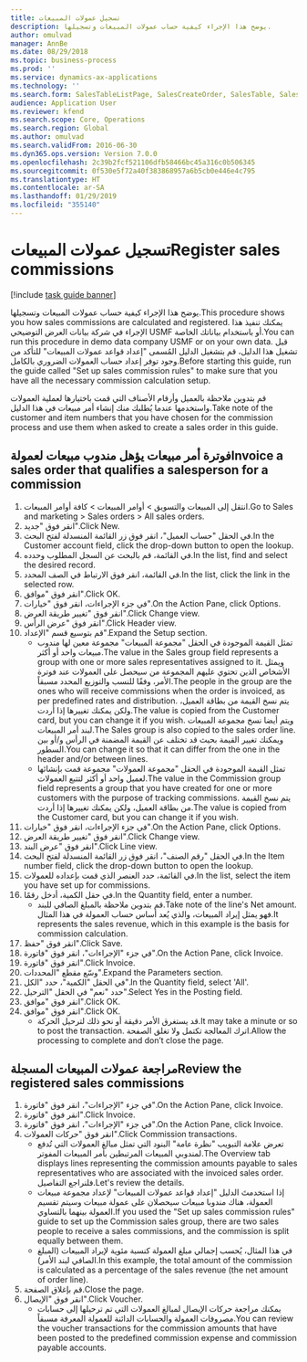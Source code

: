 ```yaml
---
title: تسجيل عمولات المبيعات
description: يوضح هذا الإجراء كيفية حساب عمولات المبيعات وتسجيلها.
author: omulvad
manager: AnnBe
ms.date: 08/29/2018
ms.topic: business-process
ms.prod: ''
ms.service: dynamics-ax-applications
ms.technology: ''
ms.search.form: SalesTableListPage, SalesCreateOrder, SalesTable, SalesEditLines,  CustInvoiceJournal, CommissionTrans, LedgerTransVoucher
audience: Application User
ms.reviewer: kfend
ms.search.scope: Core, Operations
ms.search.region: Global
ms.author: omulvad
ms.search.validFrom: 2016-06-30
ms.dyn365.ops.version: Version 7.0.0
ms.openlocfilehash: 2c39b2fcf521106dfb58466bc45a316c0b506345
ms.sourcegitcommit: 0f530e5f72a40f383868957a6b5cb0e446e4c795
ms.translationtype: HT
ms.contentlocale: ar-SA
ms.lasthandoff: 01/29/2019
ms.locfileid: "355140"
---
```

# <a name="register-sales-commissions"></a><span data-ttu-id="d541d-103">تسجيل عمولات المبيعات</span><span class="sxs-lookup"><span data-stu-id="d541d-103">Register sales commissions</span></span>

[!include [task guide banner](../../includes/task-guide-banner.md)]

<span data-ttu-id="d541d-104">يوضح هذا الإجراء كيفية حساب عمولات المبيعات وتسجيلها.</span><span class="sxs-lookup"><span data-stu-id="d541d-104">This procedure shows you how sales commissions are calculated and registered.</span></span> <span data-ttu-id="d541d-105">يمكنك تنفيذ هذا الإجراء في شركة بيانات العرض التوضيحي USMF أو باستخدام بياناتك الخاصة.</span><span class="sxs-lookup"><span data-stu-id="d541d-105">You can run this procedure in demo data company USMF or on your own data.</span></span> <span data-ttu-id="d541d-106">قبل تشغيل هذا الدليل، قم بتشغيل الدليل المُسمى "إعداد قواعد عمولات المبيعات" للتأكد من وجود توفر إعداد حساب العمولات الضروري بالكامل.</span><span class="sxs-lookup"><span data-stu-id="d541d-106">Before starting this guide, run the guide called "Set up sales commission rules" to make sure that you have all the necessary commission calculation setup.</span></span>

<span data-ttu-id="d541d-107">قم بتدوين ملاحظة بالعميل وأرقام الأصناف التي قمت باختيارها لعملية العمولات واستخدمها عندما يُطلبك منك إنشاء أمر مبيعات في هذا الدليل.</span><span class="sxs-lookup"><span data-stu-id="d541d-107">Take note of the customer and item numbers that you have chosen for the commission process and use them when asked to create a sales order in this guide.</span></span>


## <a name="invoice-a-sales-order-that-qualifies-a-salesperson-for-a-commission"></a><span data-ttu-id="d541d-108">فوترة أمر مبيعات يؤهل مندوب مبيعات لعمولة</span><span class="sxs-lookup"><span data-stu-id="d541d-108">Invoice a sales order that qualifies a salesperson for a commission</span></span>
1. <span data-ttu-id="d541d-109">انتقل إلى المبيعات والتسويق > أوامر المبيعات > كافة أوامر المبيعات.</span><span class="sxs-lookup"><span data-stu-id="d541d-109">Go to Sales and marketing > Sales orders > All sales orders.</span></span>
2. <span data-ttu-id="d541d-110">انقر فوق "جديد".</span><span class="sxs-lookup"><span data-stu-id="d541d-110">Click New.</span></span>
3. <span data-ttu-id="d541d-111">في الحقل "حساب العميل"، انقر فوق زر القائمة المنسدلة لفتح البحث.</span><span class="sxs-lookup"><span data-stu-id="d541d-111">In the Customer account field, click the drop-down button to open the lookup.</span></span>
4. <span data-ttu-id="d541d-112">في القائمة، قم بالبحث عن السجل المطلوب وحدده.</span><span class="sxs-lookup"><span data-stu-id="d541d-112">In the list, find and select the desired record.</span></span>
5. <span data-ttu-id="d541d-113">في القائمة، انقر فوق الارتباط في الصف المحدد.</span><span class="sxs-lookup"><span data-stu-id="d541d-113">In the list, click the link in the selected row.</span></span>
6. <span data-ttu-id="d541d-114">انقر فوق "موافق".</span><span class="sxs-lookup"><span data-stu-id="d541d-114">Click OK.</span></span>
7. <span data-ttu-id="d541d-115">في جزء الإجراءات، انقر فوق "خيارات".</span><span class="sxs-lookup"><span data-stu-id="d541d-115">On the Action Pane, click Options.</span></span>
8. <span data-ttu-id="d541d-116">انقر فوق "تغيير طريقة العرض‬".</span><span class="sxs-lookup"><span data-stu-id="d541d-116">Click Change view.</span></span>
9. <span data-ttu-id="d541d-117">انقر فوق "عرض الرأس".</span><span class="sxs-lookup"><span data-stu-id="d541d-117">Click Header view.</span></span>
10. <span data-ttu-id="d541d-118">قم بتوسيع قسم "الإعداد".</span><span class="sxs-lookup"><span data-stu-id="d541d-118">Expand the Setup section.</span></span>
    * <span data-ttu-id="d541d-119">تمثل القيمة الموجودة في الحقل "مجموعة المبيعات" مجموعة معين لها مندوب مبيعات واحد أو أكثر.</span><span class="sxs-lookup"><span data-stu-id="d541d-119">The value in the Sales group field represents a group with one or more sales representatives assigned to it.</span></span> <span data-ttu-id="d541d-120">ويمثل الأشخاص الذين تحتوي عليهم المجموعة من سيحصل على العمولات عند فوترة الأمر، وفقًا للنسب والتوزيع المحدد مسبقاً.</span><span class="sxs-lookup"><span data-stu-id="d541d-120">The people in the group are the ones who will receive commissions when the order is invoiced, as per predefined rates and distribution.</span></span>   <span data-ttu-id="d541d-121">يتم نسخ القيمة من بطاقة العميل، ولكن يمكنك تغييرها إذا أردت.</span><span class="sxs-lookup"><span data-stu-id="d541d-121">The value is copied from the Customer card, but you can change it if you wish.</span></span>  <span data-ttu-id="d541d-122">ويتم أيضا نسخ مجموعة المبيعات لبند أمر المبيعات.</span><span class="sxs-lookup"><span data-stu-id="d541d-122">The Sales group is also copied to the sales order line.</span></span> <span data-ttu-id="d541d-123">ويمكنك تغيير القيمة بحيث قد تختلف عن القيمة المضمنة في الرأس و/أو بين السطور.</span><span class="sxs-lookup"><span data-stu-id="d541d-123">You can change it so that it can differ from the one in the header and/or between lines.</span></span>  
    * <span data-ttu-id="d541d-124">تمثل القيمة الموجودة في الحقل "مجموعة العمولات" مجموعة قمت بإنشائها لعميل واحد أو أكثر لتتبع العمولات.</span><span class="sxs-lookup"><span data-stu-id="d541d-124">The value in the Commission group field represents a group that you have created for one or more customers with the purpose of tracking commissions.</span></span>   <span data-ttu-id="d541d-125">يتم نسخ القيمة من بطاقة العميل، ولكن يمكنك تغييرها إذا أردت.</span><span class="sxs-lookup"><span data-stu-id="d541d-125">The value is copied from the Customer card, but you can change it if you wish.</span></span>   
11. <span data-ttu-id="d541d-126">في جزء الإجراءات، انقر فوق "خيارات".</span><span class="sxs-lookup"><span data-stu-id="d541d-126">On the Action Pane, click Options.</span></span>
12. <span data-ttu-id="d541d-127">انقر فوق "تغيير طريقة العرض‬".</span><span class="sxs-lookup"><span data-stu-id="d541d-127">Click Change view.</span></span>
13. <span data-ttu-id="d541d-128">انقر فوق "عرض البند".</span><span class="sxs-lookup"><span data-stu-id="d541d-128">Click Line view.</span></span>
14. <span data-ttu-id="d541d-129">في الحقل "رقم الصنف"، انقر فوق زر القائمة المنسدلة لفتح البحث.</span><span class="sxs-lookup"><span data-stu-id="d541d-129">In the Item number field, click the drop-down button to open the lookup.</span></span>
15. <span data-ttu-id="d541d-130">في القائمة، حدد العنصر الذي قمت بإعداده للعمولات.</span><span class="sxs-lookup"><span data-stu-id="d541d-130">In the list, select the item you have set up for commissions.</span></span> 
16. <span data-ttu-id="d541d-131">في حقل الكمية، أدخل رقمًا.</span><span class="sxs-lookup"><span data-stu-id="d541d-131">In the Quantity field, enter a number.</span></span>
    * <span data-ttu-id="d541d-132">قم بتدوين ملاحظة بالمبلغ الصافي للبند.</span><span class="sxs-lookup"><span data-stu-id="d541d-132">Take note of the line's Net amount.</span></span> <span data-ttu-id="d541d-133">فهو يمثل إيراد المبيعات، والذي يُعد أساس حساب العمولة في هذا المثال.</span><span class="sxs-lookup"><span data-stu-id="d541d-133">It represents the sales revenue, which in this example is the basis for commission calculation.</span></span>  
17. <span data-ttu-id="d541d-134">انقر فوق "حفظ".</span><span class="sxs-lookup"><span data-stu-id="d541d-134">Click Save.</span></span>
18. <span data-ttu-id="d541d-135">في جزء "الإجراءات"، انقر فوق "فاتورة".</span><span class="sxs-lookup"><span data-stu-id="d541d-135">On the Action Pane, click Invoice.</span></span>
19. <span data-ttu-id="d541d-136">انقر فوق "فاتورة".</span><span class="sxs-lookup"><span data-stu-id="d541d-136">Click Invoice.</span></span>
20. <span data-ttu-id="d541d-137">وسّع مقطع "المحددات".</span><span class="sxs-lookup"><span data-stu-id="d541d-137">Expand the Parameters section.</span></span>
21. <span data-ttu-id="d541d-138">في الحقل "الكمية"، حدد "الكل".</span><span class="sxs-lookup"><span data-stu-id="d541d-138">In the Quantity field, select 'All'.</span></span>
22. <span data-ttu-id="d541d-139">حدد "نعم" في الحقل "الترحيل".</span><span class="sxs-lookup"><span data-stu-id="d541d-139">Select Yes in the Posting field.</span></span>
23. <span data-ttu-id="d541d-140">انقر فوق "موافق".</span><span class="sxs-lookup"><span data-stu-id="d541d-140">Click OK.</span></span>
24. <span data-ttu-id="d541d-141">انقر فوق "موافق".</span><span class="sxs-lookup"><span data-stu-id="d541d-141">Click OK.</span></span>
    * <span data-ttu-id="d541d-142">قد يستغرق الأمر دقيقة أو نحو ذلك لترحيل الحركة.</span><span class="sxs-lookup"><span data-stu-id="d541d-142">It may take a minute or so to post the transaction.</span></span> <span data-ttu-id="d541d-143">اترك المعالجة تكتمل ولا تغلق الصفحة.</span><span class="sxs-lookup"><span data-stu-id="d541d-143">Allow the processing to complete and don’t close the page.</span></span>  

## <a name="review-the-registered-sales-commissions"></a><span data-ttu-id="d541d-144">مراجعة عمولات المبيعات المسجلة</span><span class="sxs-lookup"><span data-stu-id="d541d-144">Review the registered sales commissions</span></span>
1. <span data-ttu-id="d541d-145">في جزء "الإجراءات"، انقر فوق "فاتورة".</span><span class="sxs-lookup"><span data-stu-id="d541d-145">On the Action Pane, click Invoice.</span></span>
2. <span data-ttu-id="d541d-146">انقر فوق "فاتورة".</span><span class="sxs-lookup"><span data-stu-id="d541d-146">Click Invoice.</span></span>
3. <span data-ttu-id="d541d-147">في جزء "الإجراءات"، انقر فوق "فاتورة".</span><span class="sxs-lookup"><span data-stu-id="d541d-147">On the Action Pane, click Invoice.</span></span>
4. <span data-ttu-id="d541d-148">انقر فوق "حركات العمولات".</span><span class="sxs-lookup"><span data-stu-id="d541d-148">Click Commission transactions.</span></span>
    * <span data-ttu-id="d541d-149">تعرض علامة التبويب "نظرة عامة" البنود التي تمثل مبالغ العمولات التي تُدفع لمندوبي المبيعات المرتبطين بأمر المبيعات المفوتر.</span><span class="sxs-lookup"><span data-stu-id="d541d-149">The Overview tab displays lines representing the commission amounts payable to sales representatives who are associated with the invoiced sales order.</span></span> <span data-ttu-id="d541d-150">فلنراجع التفاصيل.</span><span class="sxs-lookup"><span data-stu-id="d541d-150">Let's review the details.</span></span>     
    * <span data-ttu-id="d541d-151">إذا استخدمتَ الدليل "إعداد قواعد عمولات المبيعات" لإعداد مجموعة مبيعات العمولة، هناك مندوبا مبيعات سيحصلان على عمولة مبيعات وسيتم تقسيم العمولة بينهما بالتساوي.</span><span class="sxs-lookup"><span data-stu-id="d541d-151">If you used the "Set up sales commission rules" guide to set up the Commission sales group, there are two sales people to receive a sales commissions, and the commission is split equally between them.</span></span>  
    * <span data-ttu-id="d541d-152">في هذا المثال، يُحسب إجمالي مبلغ العمولة كنسبة مئوية لإيراد المبيعات (المبلغ الصافي لبند الأمر).</span><span class="sxs-lookup"><span data-stu-id="d541d-152">In this example, the total amount of the commission is calculated as a percentage of the sales revenue (the net amount of order line).</span></span>   
5. <span data-ttu-id="d541d-153">قم بإغلاق الصفحة.</span><span class="sxs-lookup"><span data-stu-id="d541d-153">Close the page.</span></span>
6. <span data-ttu-id="d541d-154">انقر فوق "الإيصال".</span><span class="sxs-lookup"><span data-stu-id="d541d-154">Click Voucher.</span></span>
    * <span data-ttu-id="d541d-155">يمكنك مراجعة حركات الإيصال لمبالغ العمولات التي تم ترحيلها إلى حسابات مصروفات العمولة والحسابات الدائنة للعمولة المعرفة مسبقاً.</span><span class="sxs-lookup"><span data-stu-id="d541d-155">You can review the voucher transactions for the commission amounts that have been posted to the predefined commission expense and commission payable accounts.</span></span>  

